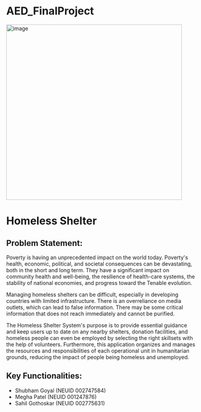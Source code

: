 # AED_FinalProject 

<img width="468" alt="image" src="https://www.planstreetinc.com/wp-content/uploads/2022/03/homeless2.jpg">

# Homeless Shelter

## Problem Statement:

Poverty is having an unprecedented impact on the world today. Poverty's health, economic, political, and societal consequences can be devastating, both in the short and long term. They have a significant impact on community health and well-being, the resilience of health-care systems, the stability of national economies, and progress toward the Tenable evolution. 

Managing homeless shelters can be difficult, especially in developing countries with limited infrastructure. There is an overreliance on media outlets, which can lead to false information. There may be some critical information that does not reach immediately and cannot be purified. 

The Homeless Shelter System's purpose is to provide essential guidance and keep users up to date on any nearby shelters, donation facilities, and homeless people can even be employed by selecting the right skillsets with the help of volunteers. Furthermore, this application organizes and manages the resources and responsibilities of each operational unit in humanitarian grounds, reducing the impact of people being homeless and unemployed. 



## Key Functionalities:




- Shubham Goyal (NEUID 002747584)
- Megha Patel (NEUID 001247876)
- Sahil Gothoskar (NEUID 002775631)



